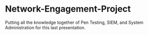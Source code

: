 # Network-Engagement-Project
Putting all the knowledge together of Pen Testing, SIEM, and System Administration for this last presentation.
